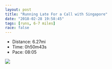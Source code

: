 ```yaml
---
layout: post
title: "Running Late For a Call with Singapore"
date: "2018-02-28 19:58:45"
tags: [runs, 6-7 miles]
race: false
---
```

<ul>
 <li>Distance: 6.27mi</li>
 <li>Time: 0h50m43s</li>
 <li>Pace: 08:05</li>
</ul>

<img src='https://maps.googleapis.com/maps/api/staticmap?maptype=roadmap&path=enc:ozhwFpncbMoOr@w`C|cF{XdkAeBZiId\g_@liBqW_K}j@o_@eE~L_EsA}CbKiGyBeErMpAjAm@bG&key=AIzaSyC1MId7bFpkLXNAaYhBSTb8jLyiSqzbDtM&size=800x800&markers=color:yellow|label:S|40.6828,-73.91481&markers=color:green|label:F|40.7335,-73.98578000000003'>
